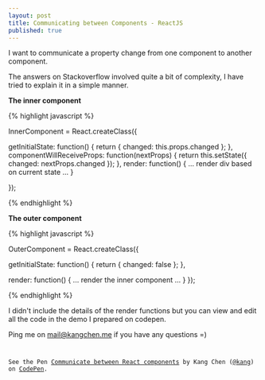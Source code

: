 ```yaml
---
layout: post
title: Communicating between Components - ReactJS
published: true
---
```


I want to communicate a property change from one component to another component.

The answers on Stackoverflow involved quite a bit of complexity, I have tried to explain it in a simple manner.


**The inner component**

{% highlight javascript %}

InnerComponent = React.createClass({

  getInitialState: function() {
    return {
      changed: this.props.changed
    };
  },
  componentWillReceiveProps: function(nextProps) {
    return this.setState({
      changed: nextProps.changed
    });
  },
  render: function() {
    ...
    render div based on current state
    ...
  }

});

{% endhighlight %}

**The outer component**

{% highlight javascript %}

OuterComponent = React.createClass({

  getInitialState: function() {
    return {
      changed: false
    };
  },

  render: function() {
    ...
    render the inner component
    ...
  }
});


{% endhighlight %}


I didn't include the details of the render functions but you can view and edit all the code in the demo I prepared on codepen.

Ping me on mail@kangchen.me if you have any questions =)

<pre><code>
<p data-height="468" data-theme-id="15231" data-slug-hash="YXWjOp" data-default-tab="result" data-user="kang" class='codepen'>See the Pen <a href='http://codepen.io/kang/pen/YXWjOp/'>Communicate between React components</a> by Kang Chen (<a href='http://codepen.io/kang'>@kang</a>) on <a href='http://codepen.io'>CodePen</a>.</p>
<script async src="//assets.codepen.io/assets/embed/ei.js"></script>
</code></pre>
